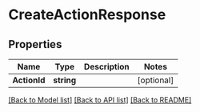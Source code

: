 # CreateActionResponse

## Properties

Name | Type | Description | Notes
------------ | ------------- | ------------- | -------------
**ActionId** | **string** |  | [optional] 

[[Back to Model list]](../README.md#documentation-for-models) [[Back to API list]](../README.md#documentation-for-api-endpoints) [[Back to README]](../README.md)


